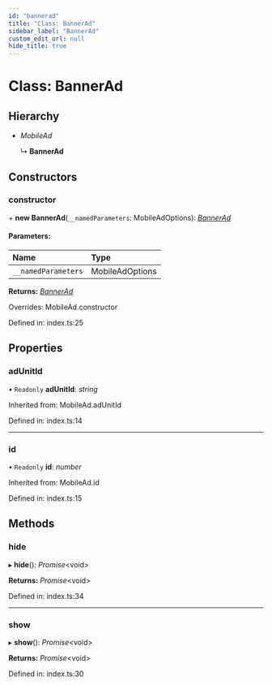 ```yaml
---
id: "bannerad"
title: "Class: BannerAd"
sidebar_label: "BannerAd"
custom_edit_url: null
hide_title: true
---
```


# Class: BannerAd

## Hierarchy

* *MobileAd*

  ↳ **BannerAd**

## Constructors

### constructor

\+ **new BannerAd**(`__namedParameters`: MobileAdOptions): [*BannerAd*](bannerad.md)

#### Parameters:

Name | Type |
:------ | :------ |
`__namedParameters` | MobileAdOptions |

**Returns:** [*BannerAd*](bannerad.md)

Overrides: MobileAd.constructor

Defined in: index.ts:25

## Properties

### adUnitId

• `Readonly` **adUnitId**: *string*

Inherited from: MobileAd.adUnitId

Defined in: index.ts:14

___

### id

• `Readonly` **id**: *number*

Inherited from: MobileAd.id

Defined in: index.ts:15

## Methods

### hide

▸ **hide**(): *Promise*<void\>

**Returns:** *Promise*<void\>

Defined in: index.ts:34

___

### show

▸ **show**(): *Promise*<void\>

**Returns:** *Promise*<void\>

Defined in: index.ts:30
